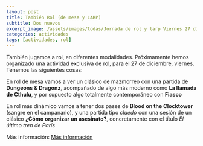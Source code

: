 ```yaml
---
layout: post
title: También Rol (de mesa y LARP)
subtitle: Dos nuevos 
excerpt_image: /assets/images/todas/Jornada de rol y larp Viernes 27 diciembre a partir de las 1800 ECJ Almendralejo.png
categories: actividades
tags: [actividades, rol]
---
```


También jugamos a rol, en diferentes modalidades. Próximamente hemos organizado una actividad exclusiva de rol, para el 27 de diciembre, viernes. Tenemos las siguientes cosas:

En rol de mesa vamos a ver un clásico de mazmorreo con una partida de <b>Dungeons & Dragonz</b>, acompañado de algo más moderno como <b>La llamada de Cthulu</b>, y por supuesto algo totalmente contemporáneo con <b>Fiasco</b>

En rol más dinámico vamos a tener dos pases de <b>Blood on the Clocktower</b> (sangre en el campanario), y una partida tipo <i>cluedo</i> con una sesión de un clásico <b>¿Cómo organizar un asesinato?</b>, concretamente con el título <i>El último tren de París</i>

Más información: [Más información](https://esportonludico.com/rol27diciembre.html)